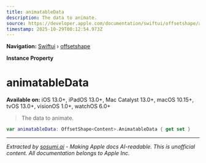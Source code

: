 ```yaml
---
title: animatableData
description: The data to animate.
source: https://developer.apple.com/documentation/swiftui/offsetshape/animatabledata
timestamp: 2025-10-29T00:12:54.973Z
---
```


**Navigation:** [Swiftui](/documentation/swiftui) › [offsetshape](/documentation/swiftui/offsetshape)

**Instance Property**

# animatableData

**Available on:** iOS 13.0+, iPadOS 13.0+, Mac Catalyst 13.0+, macOS 10.15+, tvOS 13.0+, visionOS 1.0+, watchOS 6.0+

> The data to animate.

```swift
var animatableData: OffsetShape<Content>.AnimatableData { get set }
```

---

*Extracted by [sosumi.ai](https://sosumi.ai) - Making Apple docs AI-readable.*
*This is unofficial content. All documentation belongs to Apple Inc.*
